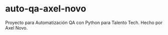 # auto-qa-axel-novo
Proyecto para Automatización QA con Python para Talento Tech. Hecho por Axel Novo.

